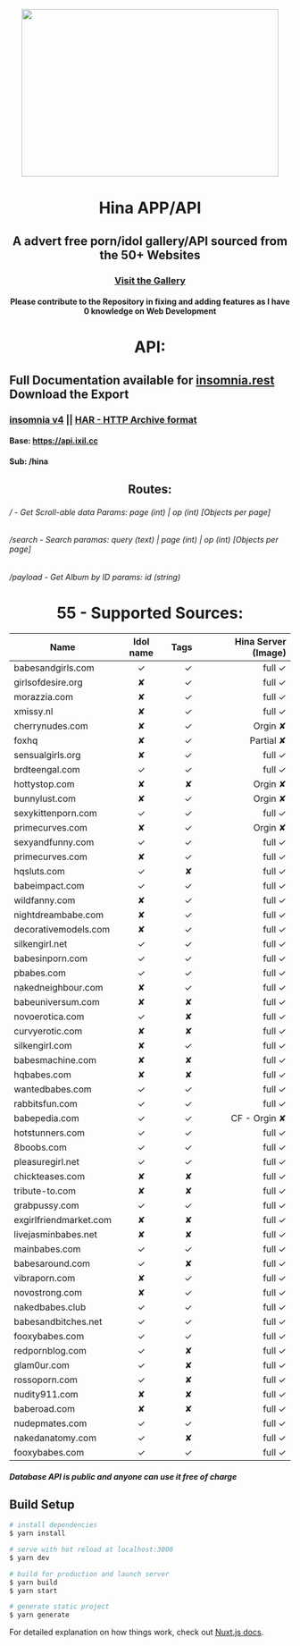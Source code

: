 <a href="https://app.ixil.cc">
   <p align="center">
      <img width="460" height="300" src="https://repository-images.githubusercontent.com/270517085/193a0f80-c07a-11ea-8164-c6cfb5cd92d0" />  
   </p>
</a>

<h1 align="center">
  Hina APP/API
  
</h1>
<h2 align="center">
  A advert free porn/idol gallery/API sourced from the 50+ Websites
</h2>

<h3 align="center"  >
  <a href="https://app.ixil.cc">Visit the Gallery</a>
</h3>

<h4 align="center">
  Please contribute to the Repository in fixing and adding features as I have 0 knowledge on Web Development 
</h4>

<h1 align="center">
  API:
</h1>

  ## Full Documentation available for [insomnia.rest](https://insomnia.rest)   Download the Export 
  ### [insomnia v4](https://cdn.discordapp.com/attachments/438412792588926998/730190501759942656/Insomnia_2020-07-08.json)      ||       [HAR - HTTP Archive format](https://cdn.discordapp.com/attachments/438412792588926998/730190519409311825/Insomnia_2020-07-08.har)
  #### Base:  https://api.ixil.cc
  #### Sub: /hina

  <h2 align="center">
   Routes:
  </h2>
  
  ###### /        -    Get Scroll-able data    Params: page (int)  |  op  (int)   [Objects per page]     
  
  ###### /search  -    Search   paramas:   query (text) |  page (int)  |   op  (int) [Objects per page]
  
  ###### /payload -    Get Album  by ID   params:  id (string) 
  
<h1 align="center">
  55 - Supported Sources: 
</h1>

| Name                  |  Idol name  | Tags  |  Hina Server (Image) |
| --------------------- |:-----------:| -----:|  -------------------:| 
| babesandgirls.com     |   ✓         |   ✓  |           full  ✓    |
| girlsofdesire.org     |   ✘         |   ✓  |           full  ✓    |
| morazzia.com          |   ✘         |   ✓  |           full  ✓    |
| xmissy.nl             |   ✘         |   ✓  |           full  ✓    |
| cherrynudes.com       |   ✘         |   ✓  |           Orgin  ✘   |
| foxhq                 |   ✘         |   ✓  |           Partial  ✘ |
| sensualgirls.org      |   ✘         |   ✓  |           full  ✓    |
| brdteengal.com        |   ✓         |   ✓  |           full   ✓   |
| hottystop.com         |   ✘         |   ✘  |           Orgin  ✘   |
| bunnylust.com         |   ✘         |   ✓  |           Orgin  ✘   |
| sexykittenporn.com    |   ✓         |   ✓  |           full  ✓    |
| primecurves.com       |   ✘         |   ✓  |           Orgin  ✘   |
| sexyandfunny.com      |   ✓         |   ✓  |           full   ✓   |
| primecurves.com       |   ✘         |   ✓  |           full   ✓   |
| hqsluts.com           |   ✓         |   ✘  |           full   ✓   |
| babeimpact.com        |   ✓         |   ✓  |           full   ✓   |
| wildfanny.com         |   ✘         |   ✓  |           full   ✓   |
| nightdreambabe.com    |   ✘         |   ✓  |           full   ✓   |
| decorativemodels.com  |   ✘         |   ✓  |           full   ✓   |
| silkengirl.net        |   ✓         |   ✓  |           full   ✓   |
| babesinporn.com       |   ✓         |   ✓  |           full   ✓   |
| pbabes.com            |   ✓         |   ✓  |           full   ✓   |
| nakedneighbour.com    |   ✘         |   ✓  |           full   ✓   |
| babeuniversum.com     |   ✘         |   ✘  |           full   ✓   |
| novoerotica.com       |   ✓         |   ✘  |           full   ✓   |
| curvyerotic.com       |   ✘         |   ✘  |           full   ✓   |
| silkengirl.com        |   ✘         |   ✓  |           full   ✓   |
| babesmachine.com      |   ✘         |   ✘  |           full   ✓   |
| hqbabes.com           |   ✘         |   ✘  |           full   ✓   |
| wantedbabes.com       |   ✓         |   ✓  |           full   ✓   |
| rabbitsfun.com        |   ✓         |   ✓  |           full   ✓   |
| babepedia.com         |   ✓         |   ✓  |    CF -   Orgin  ✘   |
| hotstunners.com       |   ✓         |   ✓  |           full   ✓   |
| 8boobs.com            |   ✓         |   ✓  |           full   ✓   |
| pleasuregirl.net      |   ✓         |   ✓  |           full   ✓   |
| chickteases.com       |   ✘         |   ✘  |           full   ✓   |
| tribute-to.com        |   ✘         |   ✘  |           full   ✓   |
| grabpussy.com         |   ✓         |   ✓  |           full   ✓   |
| exgirlfriendmarket.com|   ✘         |   ✘  |           full   ✓   |
| livejasminbabes.net   |   ✘         |   ✘  |           full   ✓   |
| mainbabes.com         |   ✓         |   ✓  |           full   ✓   |
| babesaround.com       |   ✓         |   ✘  |           full   ✓   |
| vibraporn.com         |   ✘         |   ✓  |           full   ✓   |
| novostrong.com        |   ✘         |   ✓  |           full   ✓   |
| nakedbabes.club       |   ✓         |   ✓  |           full   ✓   |
| babesandbitches.net   |   ✓         |   ✓  |           full   ✓   |
| fooxybabes.com        |   ✓         |   ✓  |           full   ✓   |
| redpornblog.com       |   ✓         |   ✘  |           full   ✓   |
| glam0ur.com           |   ✓         |   ✘  |           full   ✓   |
| rossoporn.com         |   ✓         |   ✘  |           full   ✓   |
| nudity911.com         |   ✘         |   ✘  |           full   ✓   |
| baberoad.com          |   ✘         |   ✘  |           full   ✓   |
| nudepmates.com        |   ✓         |   ✓  |           full   ✓   |
| nakedanatomy.com      |   ✓         |   ✘  |           full   ✓   |
| fooxybabes.com        |   ✓         |   ✓  |           full   ✓   |


##### Database API is public and anyone can use it free of charge 


## Build Setup

```bash
# install dependencies
$ yarn install

# serve with hot reload at localhost:3000
$ yarn dev

# build for production and launch server
$ yarn build
$ yarn start

# generate static project
$ yarn generate
```

For detailed explanation on how things work, check out [Nuxt.js docs](https://nuxtjs.org).
